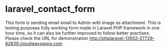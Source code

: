 # laravel_contact_form
This form is sending email email to Admin with image as attachment. This is testing purposes fully working form made in Laravel PHP framework in one hour time, so it can also be further improved to follow better practises.
Please check the URL for demonstration http://phplaravel-12652-27729-82839.cloudwaysapps.com 
